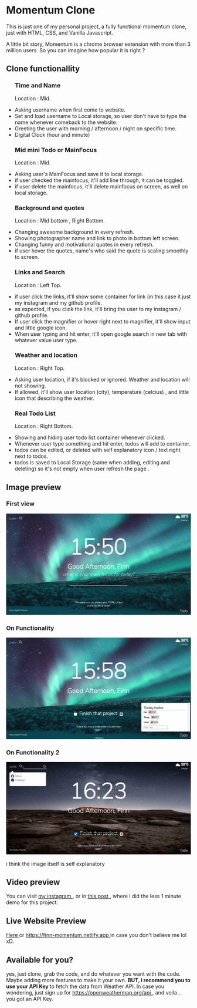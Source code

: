 <h1> Momentum Clone </h1>

 <p> This is just one of my personal project, a fully functional momentum clone, just with HTML, CSS, and Vanilla Javascript. </p>

 <p> A little bit story, Momentum is a chrome browser extension with more than 3 million users. So you can imagine how popular it is right ? </p>

 <h2> Clone functionallity </h2>

 <ul>
  <h3> Time and Name </h3>
   <p> Location : Mid. </p>
   <li>Asking username when first come to website.</li>
   <li>Set and load username to Local storage, so user don't have to type the name whenever comeback to the website. </li>
   <li>Greeting the user with morning / afternoon / night on specific time.</li>
   <li>Digital Clock (hour and minute)<br>

  <h3> Mid mini Todo or MainFocus </h3>
   <p> Location : Mid. </p>
   <li>Asking user's MainFocus and save it to local storage. </li>
   <li> if user checked the mainfocus, it'll add line through, it can be toggled.</li>
   <li>if user delete the mainfocus, it'll delete mainfocus on screen, as well on local storage. </li>

  <h3> Background and quotes </h3>
   <p> Location : Mid bottom , Right Bottom. </p>
   <li>Changing awesome background in every refresh. </li>
   <li> Showing photographer name and link to photo in bottom left screen. </li>
   <li>Changing funny and motivational quotes in every refresh. </li>
   <li> if user hover the quotes, name's who said the quote is scaling smoothly to screen. </li>

  <h3>Links and Search</h3>
   <p> Location : Left Top. </p>
   <li> if user click the links, it'll show some container for link (in this case it just my instagram and my github profile. </li>
   <li> as expected, if you click the link, it'll bring the user to my instagram / github profile. </li>
   <li> If user click the magnifier or hover right next to magnifier, it'll show input and little google icon. </li>
   <li> When user typing and hit enter, it'll open google search in new tab with whatever value user type. </li>

  <h3>Weather and location </h3>
   <p> Location : Right Top. </p>
   <li> Asking user location, if it's blocked or ignored. Weather and location will not showing. </li>
   <li> If allowed, it'll show user location (city), temperature (celcius) , and little icon that describing the weather. </li>

  <h3>Real Todo List </h3>
   <p> Location : Right Bottom. </p>
   <li> Showing and hiding user todo list container whenever clicked. </li>
   <li> Whenever user type something and hit enter, todos will add to container. </li>
   <li> todos can be edited, or deleted with self explanatory icon / text right next to todos. </li>
   <li> todos is saved to Local Storage (same when adding, editing and deleting) so it's not empty when user refresh the page .</li>
 </ul>

 <h2> Image preview</h2>

  <h3> First view </h3>

   <img src="./git_images//momentum-clone.png" alt="momentum-clone" />

  <h3> On Functionality </h3>

   <img src="./git_images/momentum-clone-2.png" alt="momentum-clone" />

  <h3> On Functionality 2 </h3>

   <img src="./git_images/momentum-clone-3.png" alt="momentum-clone" />

   <p> i think the image itself is self explanatory </p>

 <h2> Video preview </h2>
   <p> You can visit <a href="https://www.instagram.com/finn_ahamed/" target="_blank"> my instagram </a>, or in  <a href="https://www.instagram.com/p/CMWzhi4nLMu/" target="_blank"> this post </a> , where i did the less 1 minute demo for this project.</p>

 <h2> Live Website Preview </h2>

   <p> <a href="https://finn-momentum.netlify.app/" target="blank">Here </a> or <a href="https://finn-momentum.netlify.app" target="_blank">https://finn-momentum.netlify.app </a> in case you don't believe me lol xD.</p>

 <h2>Available for you? </h2>

   <p> yes, just clone, grab the code, and do whatever you want with the code. Maybe adding more features to make it your own. <strong> BUT, i recommend you to use your API Key </strong> to fetch the data from Weather API. In case you wondering, just sign up for <a href="https://openweathermap.org/api" target="blank">https://openweathermap.org/api </a> , and voila... you got an API Key. </p>

